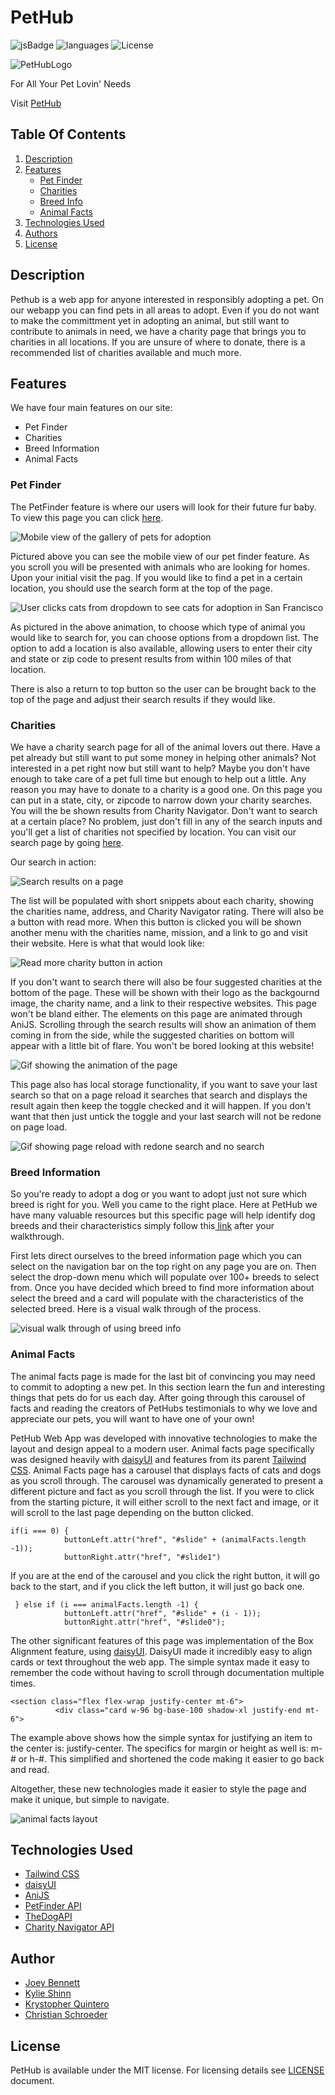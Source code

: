 # **PetHub**

![jsBadge](https://img.shields.io/github/languages/top/cmwschroeder/pethub?style=plastic)
![languages](https://img.shields.io/github/languages/count/cmwschroeder/pethub)
![License](https://img.shields.io/github/license/cmwschroeder/pethub)


![PetHubLogo](./assets/media/PetHubLogo.png)

For All Your Pet Lovin' Needs

Visit [PetHub](https://cmwschroeder.github.io/pethub/)

## **Table Of Contents**
1. [Description](#description)
2. [Features](#features)
    - [Pet Finder](#pet-finder)
    - [Charities](#charities)
    - [Breed Info](#breed-information)
    - [Animal Facts](#animal-facts)
3. [Technologies Used](#technologies-used)
4. [Authors](#author)
5. [License](#license)

## **Description**

Pethub is a web app for anyone interested in responsibly adopting a pet. On our webapp you can find pets in all areas to adopt. Even if you do not want to make the committment yet in adopting an animal, but still want to contribute to animals in need, we have a charity page that brings you to charities in all locations. If you are unsure of where to donate, there is a recommended list of charities available and much more.

## **Features**

We have four main features on our site: 
* Pet Finder
* Charities
* Breed Information
* Animal Facts

### **Pet Finder**

The PetFinder feature is where our users will look for their future fur baby. To view this page you can click [here](https://cmwschroeder.github.io/pethub/pages/petFinder.html).

![Mobile view of the gallery of pets for adoption](./assets/media/petFinderScroll.gif)

Pictured above you can see the mobile view of our pet finder feature. As you scroll you will be presented with animals who are looking for homes. Upon your initial visit the pag. If you would like to find a pet in a certain location, you should use the search form at the top of the page.

![User clicks cats from dropdown to see cats for adoption in San Francisco](./assets/media/petFinderSearch.gif)

As pictured in the above animation, to choose which type of animal you would like to search for, you can choose options from a dropdown list. The option to add a location is also available, allowing users to enter their city and state or zip code to present results from within 100 miles of that location.

There is also a return to top button so the user can be brought back to the top of the page and adjust their search results if they would like.

### **Charities**

We have a charity search page for all of the animal lovers out there. Have a pet already but still want to put some money in helping other animals? Not interested in a pet right now but still want to help? Maybe you don't have enough to take care of a pet full time but enough to help out a little. Any reason you may have to donate to a charity is a good one. On this page you can put in a state, city, or zipcode to narrow down your charity searches. You will the be shown results from Charity Navigator. Don't want to search at a certain place? No problem, just don't fill in any of the search inputs and you'll get a list of charities not specified by location. You can visit our search page by going [here](https://cmwschroeder.github.io/pethub/pages/charity.html).

Our search in action:

![Search results on a page](./assets/media/search-charities.gif)

The list will be populated with short snippets about each charity, showing the charities name, address, and Charity Navigator rating. There will also be a button with read more. When this button is clicked you will be shown another menu with the charities name, mission, and a link to go and visit their website. Here is what that would look like:

![Read more charity button in action](./assets/media/view-charity-info.gif)

If you don't want to search there will also be four suggested charities at the bottom of the page. These will be shown with their logo as the backgournd image, the charity name, and a link to their respective websites. This page won't be bland either. The elements on this page are animated through AniJS. Scrolling through the search results will show an animation of them coming in from the side, while the suggested charities on bottom will appear with a little bit of flare. You won't be bored looking at this website!

![Gif showing the animation of the page](./assets/media/animated-charity-page.gif)

This page also has local storage functionality, if you want to save your last search so that on a page reload it searches that search and displays the result again then keep the toggle checked and it will happen. If you don't want that then just untick the toggle and your last search will not be redone on page load.

![Gif showing page reload with redone search and no search](./assets/media/local-storagecharity.gif)

### **Breed Information**
So you're ready to adopt a dog or you want to adopt just not sure which breed is right for you. Well you came to the right place. Here at PetHub we have many valuable resources but this specific page will help identify dog breeds and their characteristics simply follow this<a href='https://cmwschroeder.github.io/pethub/pages/dogBreeds.html' target='_blank'> link</a> after your walkthrough. 

First lets direct ourselves to the breed information page which you can select on the navigation bar on the top right on any page you are on. Then select the drop-down menu which will populate over 100+ breeds to select from. Once you have decided which breed to find more information about select the breed and a card will populate with the characteristics of the selected breed. Here is a visual walk through of the process.

![visual walk through of using breed info](assets/media/dogbreedtut.gif)

### **Animal Facts**

The animal facts page is made for the last bit of convincing you may need to commit to adopting a new pet. In this section learn the fun and interesting things that pets do for us each day. After going through this carousel of facts and reading the creators of PetHubs testimonials to why we love and appreciate our pets, you will want to have one of your own!

PetHub Web App was developed with innovative technologies to make the layout and design appeal to a modern user. Animal facts page specifically was designed heavily with [daisyUI](https://daisyui.com/) and features from its parent [Tailwind CSS](https://tailwindcss.com/docs/installation). Animal Facts page has a carousel that displays facts of cats and dogs as you scroll through. The carousel was dynamically generated to present a different picture and fact as you scroll through the list. 
If you were to click from the starting picture, it will either scroll to the next fact and image, or it will scroll to the last page depending on the button clicked.
```
if(i === 0) {
            buttonLeft.attr("href", "#slide" + (animalFacts.length -1)); 
            buttonRight.attr("href", "#slide1")
```
If you are at the end of the carousel and you click the right button, it will go back to the start, and if you click the left button, it will just go back one.
```
 } else if (i === animalFacts.length -1) {
            buttonLeft.attr("href", "#slide" + (i - 1));
            buttonRight.attr("href", "#slide0");
```

The other significant features of this page was implementation of the Box Alignment feature, using [daisyUI](https://daisyui.com/). DaisyUI made it incredibly easy to align cards or text throughout the web app. The simple syntax made it easy to remember the code without having to scroll through documentation multiple times.
```
<section class="flex flex-wrap justify-center mt-6">
          <div class="card w-96 bg-base-100 shadow-xl justify-end mt-6">
```
The example above shows how the simple syntax for justifying an item to the center is: justify-center. The specifics for margin or height as well is: m-# or h-#. This simplified and shortened the code making it easier to go back and read.

Altogether, these new technologies made it easier to style the page and make it unique, but simple to navigate.

![animal facts layout](./assets/media/animal-facts-gif.gif)

## **Technologies Used**
* [Tailwind CSS](https://tailwindcss.com/docs/installation)
* [daisyUI](https://daisyui.com/)
* [AniJS](https://anijs.github.io/)
* [PetFinder API](https://www.petfinder.com/developers/v2/docs/)
* [TheDogAPI](https://docs.thedogapi.com/)
* [Charity Navigator API](https://www.charitynavigator.org/index.cfm?bay=content.view&cpid=1397)

## **Author**
* [Joey Bennett](https://github.com/coderbennett)
* [Kylie Shinn](https://github.com/kyliemshinn/)
* [Krystopher Quintero](https://github.com/KrystopherQ)
* [Christian Schroeder](https://github.com/cmwschroeder)

## **License**
PetHub is available under the MIT license. For licensing details see [LICENSE](LICENSE.txt) document.